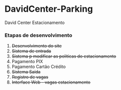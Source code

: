 # DavidCenter-Parking
 David Center Estacionamento

### Etapas de desenvolvimento
1. ~~Desenvolvimento do site~~
2. ~~Sistema de entrada~~
3. ~~Sistema p modificar as politicas do estacionamento~~
4. Pagamento PIX
5. Pagamento Cartão Crédito
6. ~~Sistema Saída~~
7. ~~Registro de vagas~~
8. ~~Interface Web - vagas estacionamento~~
